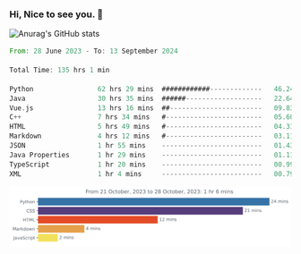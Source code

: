 ### Hi, Nice to see you. 👋

<!--
**EtherFin/EtherFin** is a ✨ _special_ ✨ repository because its `README.md` (this file) appears on your GitHub profile.

Here are some ideas to get you started:

- 🔭 I’m currently working on ...
- 🌱 I’m currently learning ...
- 👯 I’m looking to collaborate on ...
- 🤔 I’m looking for help with ...
- 💬 Ask me about ...
- 📫 How to reach me: ...
- 😄 Pronouns: ...
- ⚡ Fun fact: ...
-->


![Anurag's GitHub stats](https://github-readme-stats.vercel.app/api?username=EtherFin&bg_color=30,e96443,e97f43,e99943,e9b443,e9ce43,e9e843,d3e943,bee943,a9e943,94e943&title_color=fff&text_color=000&show_icons=true&icon_color=000)


<!--START_SECTION:waka-->

```rust
From: 28 June 2023 - To: 13 September 2024

Total Time: 135 hrs 1 min

Python                62 hrs 29 mins  ############-------------   46.24 %
Java                  30 hrs 35 mins  ######-------------------   22.64 %
Vue.js                13 hrs 16 mins  ##-----------------------   09.83 %
C++                   7 hrs 34 mins   #------------------------   05.60 %
HTML                  5 hrs 49 mins   #------------------------   04.31 %
Markdown              4 hrs 12 mins   #------------------------   03.11 %
JSON                  1 hr 55 mins    -------------------------   01.43 %
Java Properties       1 hr 29 mins    -------------------------   01.11 %
TypeScript            1 hr 20 mins    -------------------------   00.99 %
XML                   1 hr 4 mins     -------------------------   00.79 %
```

<!--END_SECTION:waka-->

<img
  src="https://github.com/EtherFin/EtherFin/blob/master/images/stat.svg"
  alt="Work Dashboard"
/>

